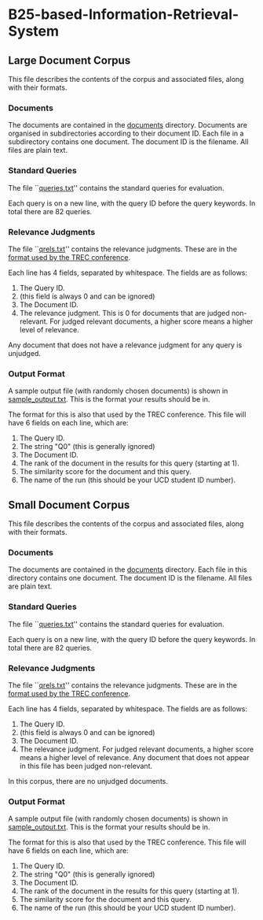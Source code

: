 # B25-based-Information-Retrieval-System

## Large Document Corpus

This file describes the contents of the corpus and associated files, along with their formats.

### Documents

The documents are contained in the [documents](documents) directory. Documents are organised in subdirectories according to their document ID. Each file in a subdirectory contains one document. The document ID is the filename. All files are plain text.

### Standard Queries

The file ``[queries.txt](files/queries.txt)'' contains the standard queries for evaluation.

Each query is on a new line, with the query ID before the query keywords. In total there are 82 queries.

### Relevance Judgments

The file ``[qrels.txt](files/qrels.txt)'' contains the relevance judgments. These are in the [format used by the TREC conference](https://trec.nist.gov/data/qrels_eng/).

Each line has 4 fields, separated by whitespace. The fields are as follows:

1.	The Query ID.
2.	(this field is always 0 and can be ignored)
3.	The Document ID.
4.	The relevance judgment. This is 0 for documents that are judged non-relevant. For judged relevant documents, a higher score means a higher level of relevance.

Any document that does not have a relevance judgment for any query is unjudged.

### Output Format

A sample output file (with randomly chosen documents) is shown in [sample_output.txt](files/sample_output.txt). This is the format your results should be in.

The format for this is also that used by the TREC conference. This file will have 6 fields on each line, which are:

1. The Query ID.
2. The string "Q0" (this is generally ignored)
3. The Document ID.
4. The rank of the document in the results for this query (starting at 1).
5. The similarity score for the document and this query.
6. The name of the run (this should be your UCD student ID number).

## Small Document Corpus

This file describes the contents of the corpus and associated files, along with their formats.

### Documents

The documents are contained in the [documents](documents) directory. Each file in this directory contains one document. The document ID is the filename. All files are plain text.

### Standard Queries

The file ``[queries.txt](files/queries.txt)'' contains the standard queries for evaluation.

Each query is on a new line, with the query ID before the query keywords. In total there are 82 queries.

### Relevance Judgments

The file ``[qrels.txt](files/qrels.txt)'' contains the relevance judgments. These are in the [format used by the TREC conference](https://trec.nist.gov/data/qrels_eng/).

Each line has 4 fields, separated by whitespace. The fields are as follows:

1.	The Query ID.
2.	(this field is always 0 and can be ignored)
3.	The Document ID.
4.	The relevance judgment. For judged relevant documents, a higher score means a higher level of relevance. Any document that does not appear in this file has been judged non-relevant.

In this corpus, there are no unjudged documents.

### Output Format

A sample output file (with randomly chosen documents) is shown in [sample_output.txt](files/sample_output.txt). This is the format your results should be in.

The format for this is also that used by the TREC conference. This file will have 6 fields on each line, which are:

1. The Query ID.
2. The string "Q0" (this is generally ignored)
3. The Document ID.
4. The rank of the document in the results for this query (starting at 1).
5. The similarity score for the document and this query.
6. The name of the run (this should be your UCD student ID number).
